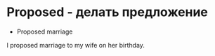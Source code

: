 # Proposed - делать предложение




- Proposed marriage

I proposed marriage to my wife on her birthday.
